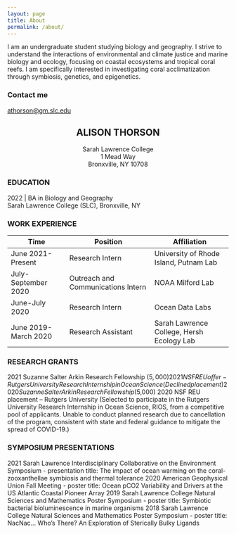 ```yaml
---
layout: page
title: About
permalink: /about/
---
```


I am an undergraduate student studying biology and geography. I strive to understand the interactions of environmental and climate justice and marine biology and ecology, focusing on coastal ecosystems and tropical coral reefs. I am specifically interested in investigating coral acclimatization through symbiosis, genetics, and epigenetics.

### Contact me

[athorson@gm.slc.edu](mailto:athorson@gm.slc.edu)

## <center>ALISON THORSON</center>
<center>Sarah Lawrence College</center>
<center>1 Mead Way</center>
<center>Bronxville, NY 10708</center>

### EDUCATION
2022 |	BA in Biology and Geography<br>
Sarah Lawrence College (SLC), Bronxville, NY

### WORK EXPERIENCE

Time|Position| Affiliation
--|--|--
June 2021-Present	| Research Intern | University of Rhode Island, Putnam Lab
July-September 2020  | Outreach and Communications Intern | NOAA Milford Lab
June-July 2020	| Research Intern | Ocean Data Labs
June 2019-March 2020	| Research Assistant | Sarah Lawrence College, Hersh Ecology Lab

### RESEARCH GRANTS

2021 Suzanne Salter Arkin Research Fellowship ($5,000)
2021 NSF REU offer - Rutgers University Research Internship in Ocean Science (Declined placement)
2020 Suzanne Salter Arkin Research Fellowship ($5,000)
2020 NSF REU placement – Rutgers University (Selected to participate in the Rutgers University Research Internship in Ocean Science, RIOS, from a competitive pool of applicants. Unable to conduct planned research due to cancellation of the program, consistent with state and federal guidance to mitigate the spread of COVID-19.)

### SYMPOSIUM PRESENTATIONS

2021 Sarah Lawrence Interdisciplinary Collaborative on the Environment Symposium - presentation title: The impact of ocean warming on the coral-zooxanthellae symbiosis and thermal tolerance
2020 American Geophysical Union Fall Meeting - poster title: Ocean pCO2 Variability and Drivers at the US Atlantic Coastal Pioneer Array
2019 Sarah Lawrence College Natural Sciences and Mathematics Poster Symposium - poster title: Symbiotic bacterial bioluminescence in marine organisms
2018 Sarah Lawrence College Natural Sciences and Mathematics Poster Symposium - poster title: NacNac... Who’s There? An Exploration of Sterically Bulky Ligands
